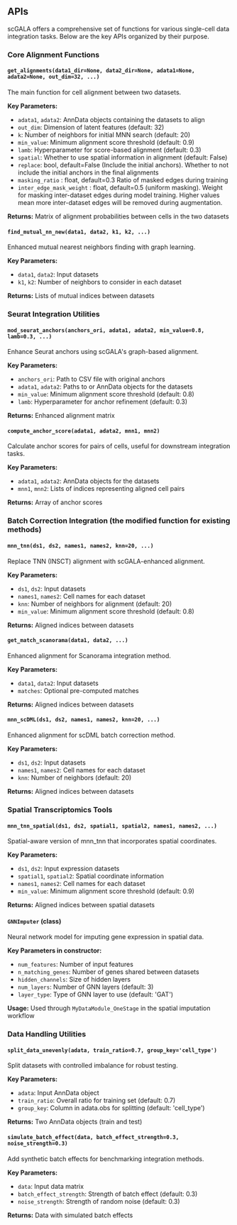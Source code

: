 ## APIs

scGALA offers a comprehensive set of functions for various single-cell data integration tasks. Below are the key APIs organized by their purpose.

### Core Alignment Functions

#### `get_alignments(data1_dir=None, data2_dir=None, adata1=None, adata2=None, out_dim=32, ...)`

The main function for cell alignment between two datasets.

**Key Parameters:**
- `adata1`, `adata2`: AnnData objects containing the datasets to align
- `out_dim`: Dimension of latent features (default: 32)
- `k`: Number of neighbors for initial MNN search (default: 20)
- `min_value`: Minimum alignment score threshold (default: 0.9)
- `lamb`: Hyperparameter for score-based alignment (default: 0.3)
- `spatial`: Whether to use spatial information in alignment (default: False)
- `replace`: bool, default=False (Include the initial anchors).
        Whether to not include the initial anchors in the final alignments
- `masking_ratio` : float, default=0.3
        Ratio of masked edges during training
- `inter_edge_mask_weight` : float, default=0.5 (uniform masking).
        Weight for masking inter-dataset edges during model training.
        Higher values mean more inter-dataset edges will be removed during augmentation.

**Returns:** Matrix of alignment probabilities between cells in the two datasets

#### `find_mutual_nn_new(data1, data2, k1, k2, ...)`

Enhanced mutual nearest neighbors finding with graph learning.

**Key Parameters:**
- `data1`, `data2`: Input datasets
- `k1`, `k2`: Number of neighbors to consider in each dataset

**Returns:** Lists of mutual indices between datasets

### Seurat Integration Utilities

#### `mod_seurat_anchors(anchors_ori, adata1, adata2, min_value=0.8, lamb=0.3, ...)`

Enhance Seurat anchors using scGALA's graph-based alignment.

**Key Parameters:**
- `anchors_ori`: Path to CSV file with original anchors
- `adata1`, `adata2`: Paths to or AnnData objects for the datasets
- `min_value`: Minimum alignment score threshold (default: 0.8)
- `lamb`: Hyperparameter for anchor refinement (default: 0.3)

**Returns:** Enhanced alignment matrix

#### `compute_anchor_score(adata1, adata2, mnn1, mnn2)`

Calculate anchor scores for pairs of cells, useful for downstream integration tasks.

**Key Parameters:**
- `adata1`, `adata2`: AnnData objects for the datasets
- `mnn1`, `mnn2`: Lists of indices representing aligned cell pairs

**Returns:** Array of anchor scores

### Batch Correction Integration (the modified function for existing methods)

#### `mnn_tnn(ds1, ds2, names1, names2, knn=20, ...)`

Replace TNN (INSCT) alignment with scGALA-enhanced alignment.

**Key Parameters:**
- `ds1`, `ds2`: Input datasets
- `names1`, `names2`: Cell names for each dataset
- `knn`: Number of neighbors for alignment (default: 20)
- `min_value`: Minimum alignment score threshold (default: 0.8)

**Returns:** Aligned indices between datasets

#### `get_match_scanorama(data1, data2, ...)`

Enhanced alignment for Scanorama integration method.

**Key Parameters:**
- `data1`, `data2`: Input datasets
- `matches`: Optional pre-computed matches

**Returns:** Aligned indices between datasets

#### `mnn_scDML(ds1, ds2, names1, names2, knn=20, ...)`

Enhanced alignment for scDML batch correction method.

**Key Parameters:**
- `ds1`, `ds2`: Input datasets
- `names1`, `names2`: Cell names for each dataset
- `knn`: Number of neighbors (default: 20)

**Returns:** Aligned indices between datasets

### Spatial Transcriptomics Tools

#### `mnn_tnn_spatial(ds1, ds2, spatial1, spatial2, names1, names2, ...)`

Spatial-aware version of mnn_tnn that incorporates spatial coordinates.

**Key Parameters:**
- `ds1`, `ds2`: Input expression datasets
- `spatial1`, `spatial2`: Spatial coordinate information
- `names1`, `names2`: Cell names for each dataset
- `min_value`: Minimum alignment score threshold (default: 0.9)

**Returns:** Aligned indices between spatial datasets

#### `GNNImputer` (class)

Neural network model for imputing gene expression in spatial data.

**Key Parameters in constructor:**
- `num_features`: Number of input features
- `n_matching_genes`: Number of genes shared between datasets
- `hidden_channels`: Size of hidden layers
- `num_layers`: Number of GNN layers (default: 3)
- `layer_type`: Type of GNN layer to use (default: 'GAT')

**Usage:** Used through `MyDataModule_OneStage` in the spatial imputation workflow

### Data Handling Utilities

#### `split_data_unevenly(adata, train_ratio=0.7, group_key='cell_type')`

Split datasets with controlled imbalance for robust testing.

**Key Parameters:**
- `adata`: Input AnnData object
- `train_ratio`: Overall ratio for training set (default: 0.7)
- `group_key`: Column in adata.obs for splitting (default: 'cell_type')

**Returns:** Two AnnData objects (train and test)

#### `simulate_batch_effect(data, batch_effect_strength=0.3, noise_strength=0.3)`

Add synthetic batch effects for benchmarking integration methods.

**Key Parameters:**
- `data`: Input data matrix
- `batch_effect_strength`: Strength of batch effect (default: 0.3)
- `noise_strength`: Strength of random noise (default: 0.3)

**Returns:** Data with simulated batch effects